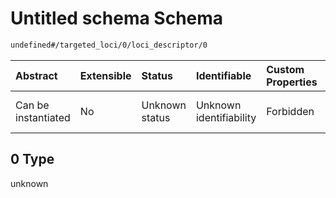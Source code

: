 # Untitled schema Schema

```txt
undefined#/targeted_loci/0/loci_descriptor/0
```



| Abstract            | Extensible | Status         | Identifiable            | Custom Properties | Additional Properties | Access Restrictions | Defined In                                                                                                    |
| :------------------ | :--------- | :------------- | :---------------------- | :---------------- | :-------------------- | :------------------ | :------------------------------------------------------------------------------------------------------------ |
| Can be instantiated | No         | Unknown status | Unknown identifiability | Forbidden         | Allowed               | none                | [experiment-valid-1.json\*](../../../schemas/validation_tests/experiment-valid-1.json "open original schema") |

## 0 Type

unknown
